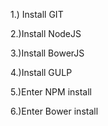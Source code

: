 1.) Install GIT

2.)Install NodeJS

3.)Install BowerJS 

4.)Install GULP

5.)Enter NPM install

6.)Enter Bower install

 

